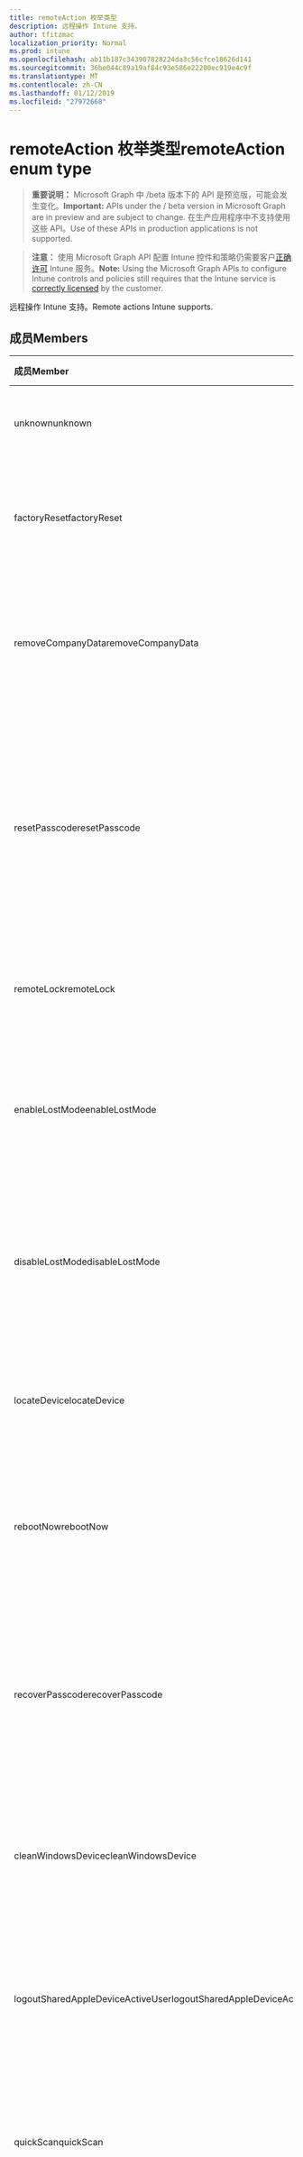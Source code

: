 ```yaml
---
title: remoteAction 枚举类型
description: 远程操作 Intune 支持。
author: tfitzmac
localization_priority: Normal
ms.prod: intune
ms.openlocfilehash: ab11b187c343907828224da3c56cfce18626d141
ms.sourcegitcommit: 36be044c89a19af84c93e586e22200ec919e4c9f
ms.translationtype: MT
ms.contentlocale: zh-CN
ms.lasthandoff: 01/12/2019
ms.locfileid: "27972668"
---
```

# <a name="remoteaction-enum-type"></a><span data-ttu-id="9c23e-103">remoteAction 枚举类型</span><span class="sxs-lookup"><span data-stu-id="9c23e-103">remoteAction enum type</span></span>

> <span data-ttu-id="9c23e-104">**重要说明：** Microsoft Graph 中 /beta 版本下的 API 是预览版，可能会发生变化。</span><span class="sxs-lookup"><span data-stu-id="9c23e-104">**Important:** APIs under the / beta version in Microsoft Graph are in preview and are subject to change.</span></span> <span data-ttu-id="9c23e-105">在生产应用程序中不支持使用这些 API。</span><span class="sxs-lookup"><span data-stu-id="9c23e-105">Use of these APIs in production applications is not supported.</span></span>

> <span data-ttu-id="9c23e-106">**注意：** 使用 Microsoft Graph API 配置 Intune 控件和策略仍需要客户[正确许可](https://go.microsoft.com/fwlink/?linkid=839381) Intune 服务。</span><span class="sxs-lookup"><span data-stu-id="9c23e-106">**Note:** Using the Microsoft Graph APIs to configure Intune controls and policies still requires that the Intune service is [correctly licensed](https://go.microsoft.com/fwlink/?linkid=839381) by the customer.</span></span>

<span data-ttu-id="9c23e-107">远程操作 Intune 支持。</span><span class="sxs-lookup"><span data-stu-id="9c23e-107">Remote actions Intune supports.</span></span>
## <a name="members"></a><span data-ttu-id="9c23e-108">成员</span><span class="sxs-lookup"><span data-stu-id="9c23e-108">Members</span></span>
|<span data-ttu-id="9c23e-109">成员</span><span class="sxs-lookup"><span data-stu-id="9c23e-109">Member</span></span>|<span data-ttu-id="9c23e-110">值</span><span class="sxs-lookup"><span data-stu-id="9c23e-110">Value</span></span>|<span data-ttu-id="9c23e-111">说明</span><span class="sxs-lookup"><span data-stu-id="9c23e-111">Description</span></span>|
|:---|:---|:---|
|<span data-ttu-id="9c23e-112">unknown</span><span class="sxs-lookup"><span data-stu-id="9c23e-112">unknown</span></span>|<span data-ttu-id="9c23e-113">0</span><span class="sxs-lookup"><span data-stu-id="9c23e-113">0</span></span>|<span data-ttu-id="9c23e-114">用户启动未知的操作。</span><span class="sxs-lookup"><span data-stu-id="9c23e-114">User initiates an unknown action.</span></span>|
|<span data-ttu-id="9c23e-115">factoryReset</span><span class="sxs-lookup"><span data-stu-id="9c23e-115">factoryReset</span></span>|<span data-ttu-id="9c23e-116">1</span><span class="sxs-lookup"><span data-stu-id="9c23e-116">1</span></span>|<span data-ttu-id="9c23e-117">用户启动某项操作到中心重置设备。</span><span class="sxs-lookup"><span data-stu-id="9c23e-117">User initiates an action to factory reset a device.</span></span> |
|<span data-ttu-id="9c23e-118">removeCompanyData</span><span class="sxs-lookup"><span data-stu-id="9c23e-118">removeCompanyData</span></span>|<span data-ttu-id="9c23e-119">2</span><span class="sxs-lookup"><span data-stu-id="9c23e-119">2</span></span>|<span data-ttu-id="9c23e-120">用户启动要从设备中删除公司数据的操作。</span><span class="sxs-lookup"><span data-stu-id="9c23e-120">User initiates an action to remove company data from a device.</span></span> |
|<span data-ttu-id="9c23e-121">resetPasscode</span><span class="sxs-lookup"><span data-stu-id="9c23e-121">resetPasscode</span></span>|<span data-ttu-id="9c23e-122">3</span><span class="sxs-lookup"><span data-stu-id="9c23e-122">3</span></span>|<span data-ttu-id="9c23e-123">用户启动某项操作删除 iOS 设备密码或重置密码的 Android / Windows 设备。</span><span class="sxs-lookup"><span data-stu-id="9c23e-123">User initiates an action to remove the passcode of an iOS device, or reset the passcode of Android / Windows device.</span></span> |
|<span data-ttu-id="9c23e-124">remoteLock</span><span class="sxs-lookup"><span data-stu-id="9c23e-124">remoteLock</span></span>|<span data-ttu-id="9c23e-125">4</span><span class="sxs-lookup"><span data-stu-id="9c23e-125">4</span></span>|<span data-ttu-id="9c23e-126">用户启动远程锁定操作设备。</span><span class="sxs-lookup"><span data-stu-id="9c23e-126">User initiates an action to remote lock a device.</span></span>|
|<span data-ttu-id="9c23e-127">enableLostMode</span><span class="sxs-lookup"><span data-stu-id="9c23e-127">enableLostMode</span></span>|<span data-ttu-id="9c23e-128">5</span><span class="sxs-lookup"><span data-stu-id="9c23e-128">5</span></span>|<span data-ttu-id="9c23e-129">用户启动某项操作来启用监管的 iOS 设备上丢失的模式。</span><span class="sxs-lookup"><span data-stu-id="9c23e-129">User initiates an action to enable lost mode on a supervised iOS device.</span></span>|
|<span data-ttu-id="9c23e-130">disableLostMode</span><span class="sxs-lookup"><span data-stu-id="9c23e-130">disableLostMode</span></span>|<span data-ttu-id="9c23e-131">6</span><span class="sxs-lookup"><span data-stu-id="9c23e-131">6</span></span>|<span data-ttu-id="9c23e-132">用户启动某项操作来禁用监管的 iOS 设备上丢失的模式。</span><span class="sxs-lookup"><span data-stu-id="9c23e-132">User initiates an action to disable lost mode on a supervised iOS device.</span></span>|
|<span data-ttu-id="9c23e-133">locateDevice</span><span class="sxs-lookup"><span data-stu-id="9c23e-133">locateDevice</span></span>|<span data-ttu-id="9c23e-134">7</span><span class="sxs-lookup"><span data-stu-id="9c23e-134">7</span></span>|<span data-ttu-id="9c23e-135">用户启动某项操作来查找监管的 iOS 设备。</span><span class="sxs-lookup"><span data-stu-id="9c23e-135">User initiates an action to locate a supervised iOS device.</span></span>|
|<span data-ttu-id="9c23e-136">rebootNow</span><span class="sxs-lookup"><span data-stu-id="9c23e-136">rebootNow</span></span>|<span data-ttu-id="9c23e-137">8</span><span class="sxs-lookup"><span data-stu-id="9c23e-137">8</span></span>|<span data-ttu-id="9c23e-138">用户启动某项操作可重新启动 Windows 设备。</span><span class="sxs-lookup"><span data-stu-id="9c23e-138">User initiates an action to reboot a Windows device.</span></span>|
|<span data-ttu-id="9c23e-139">recoverPasscode</span><span class="sxs-lookup"><span data-stu-id="9c23e-139">recoverPasscode</span></span>|<span data-ttu-id="9c23e-140">9</span><span class="sxs-lookup"><span data-stu-id="9c23e-140">9</span></span>|<span data-ttu-id="9c23e-141">用户启动操作以重置 passport 用于在 windows phone 设备上的 pin。</span><span class="sxs-lookup"><span data-stu-id="9c23e-141">User initiates an action to reset the pin for passport for work on windows phone device.</span></span>|
|<span data-ttu-id="9c23e-142">cleanWindowsDevice</span><span class="sxs-lookup"><span data-stu-id="9c23e-142">cleanWindowsDevice</span></span>|<span data-ttu-id="9c23e-143">10</span><span class="sxs-lookup"><span data-stu-id="9c23e-143">10</span></span>|<span data-ttu-id="9c23e-144">用户启动 windows 设备清理操作。</span><span class="sxs-lookup"><span data-stu-id="9c23e-144">User initiates an action to clean up windows device.</span></span>|
|<span data-ttu-id="9c23e-145">logoutSharedAppleDeviceActiveUser</span><span class="sxs-lookup"><span data-stu-id="9c23e-145">logoutSharedAppleDeviceActiveUser</span></span>|<span data-ttu-id="9c23e-146">11</span><span class="sxs-lookup"><span data-stu-id="9c23e-146">11</span></span>|<span data-ttu-id="9c23e-147">用户启动要注销共享的 apple 设备上的当前用户的操作。</span><span class="sxs-lookup"><span data-stu-id="9c23e-147">User initiates an action to log out current user on shared apple device.</span></span>|
|<span data-ttu-id="9c23e-148">quickScan</span><span class="sxs-lookup"><span data-stu-id="9c23e-148">quickScan</span></span>|<span data-ttu-id="9c23e-149">12</span><span class="sxs-lookup"><span data-stu-id="9c23e-149">12</span></span>|<span data-ttu-id="9c23e-150">用户启动操作以在设备上运行快速扫描。</span><span class="sxs-lookup"><span data-stu-id="9c23e-150">User initiates an action to run quick scan on device.</span></span>|
|<span data-ttu-id="9c23e-151">fullScan</span><span class="sxs-lookup"><span data-stu-id="9c23e-151">fullScan</span></span>|<span data-ttu-id="9c23e-152">13</span><span class="sxs-lookup"><span data-stu-id="9c23e-152">13</span></span>|<span data-ttu-id="9c23e-153">用户启动操作以在设备上运行完全扫描。</span><span class="sxs-lookup"><span data-stu-id="9c23e-153">User initiates an action to run full scan on device.</span></span>|
|<span data-ttu-id="9c23e-154">windowsDefenderUpdateSignatures</span><span class="sxs-lookup"><span data-stu-id="9c23e-154">windowsDefenderUpdateSignatures</span></span>|<span data-ttu-id="9c23e-155">14</span><span class="sxs-lookup"><span data-stu-id="9c23e-155">14</span></span>|<span data-ttu-id="9c23e-156">用户启动某项操作来更新设备上的恶意软件签名。</span><span class="sxs-lookup"><span data-stu-id="9c23e-156">User initiates an action to update malware signatures on device.</span></span>|
|<span data-ttu-id="9c23e-157">factoryResetKeepEnrollmentData</span><span class="sxs-lookup"><span data-stu-id="9c23e-157">factoryResetKeepEnrollmentData</span></span>|<span data-ttu-id="9c23e-158">15</span><span class="sxs-lookup"><span data-stu-id="9c23e-158">15</span></span>|<span data-ttu-id="9c23e-159">用户启动确保注册数据操作远程擦除设备。</span><span class="sxs-lookup"><span data-stu-id="9c23e-159">User initiates an action remote wipe device with keeping enrollment data.</span></span>|
|<span data-ttu-id="9c23e-160">updateDeviceAccount</span><span class="sxs-lookup"><span data-stu-id="9c23e-160">updateDeviceAccount</span></span>|<span data-ttu-id="9c23e-161">16</span><span class="sxs-lookup"><span data-stu-id="9c23e-161">16</span></span>|<span data-ttu-id="9c23e-162">用户启动某项操作来更新设备上的帐户。</span><span class="sxs-lookup"><span data-stu-id="9c23e-162">User initiates an action to update account on device.</span></span>|
|<span data-ttu-id="9c23e-163">automaticRedeployment</span><span class="sxs-lookup"><span data-stu-id="9c23e-163">automaticRedeployment</span></span>|<span data-ttu-id="9c23e-164">17</span><span class="sxs-lookup"><span data-stu-id="9c23e-164">17</span></span>|<span data-ttu-id="9c23e-165">用户启动 automatice 重新部署设备操作</span><span class="sxs-lookup"><span data-stu-id="9c23e-165">User initiates an action to automatice redeploy the device</span></span>|
|<span data-ttu-id="9c23e-166">关闭</span><span class="sxs-lookup"><span data-stu-id="9c23e-166">shutDown</span></span>|<span data-ttu-id="9c23e-167">18</span><span class="sxs-lookup"><span data-stu-id="9c23e-167">18</span></span>|<span data-ttu-id="9c23e-168">用户启动要关闭设备的操作。</span><span class="sxs-lookup"><span data-stu-id="9c23e-168">User initiates an action to shut down the device.</span></span>|





